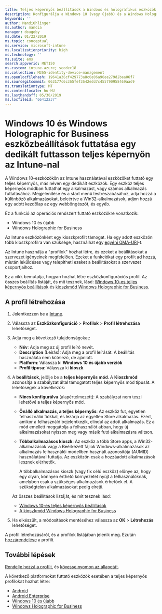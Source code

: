 ```yaml
---
title: Teljes képernyős beállítások a Windows és holografikus eszközök Microsoft Intune - Azure-ban |} A Microsoft Docs
description: Konfigurálja a Windows 10 (vagy újabb) és a Windows Holographic for Business Egyalkalmazásos és többalkalmazásos kioszk eszközöket, a start menü testreszabásához, alkalmazások hozzáadása, megjelenítése a tálcán és egy webes böngésző konfigurálása a Microsoft Intune-ban.
keywords: ''
author: MandiOhlinger
ms.author: mandia
manager: dougeby
ms.date: 01/22/2019
ms.topic: conceptual
ms.service: microsoft-intune
ms.localizationpriority: high
ms.technology: ''
ms.suite: ems
search.appverid: MET150
ms.custom: intune-azure; seodec18
ms.collection: M365-identity-device-management
ms.openlocfilehash: 19641a36cf429773a8c0e06a90ee279d2baa06f7
ms.sourcegitcommit: 063177c6c365fef3642edd7c455790958469aad9
ms.translationtype: MT
ms.contentlocale: hu-HU
ms.lasthandoff: 05/30/2019
ms.locfileid: "66412237"
---
```

# <a name="windows-10-and-windows-holographic-for-business-device-settings-to-run-as-a-dedicated-kiosk-using-intune"></a>Windows 10 és Windows Holographic for Business eszközbeállítások futtatása egy dedikált futtasson teljes képernyőn az Intune-nal

A Windows 10-eszközökön az Intune használatával eszközöket futtató egy teljes képernyős, más néven egy dedikált eszközök. Egy eszköz teljes képernyős módban futtathat egy alkalmazást, vagy számos alkalmazás futtatásához. Megjelenítése és a start menü testreszabásához, adja hozzá a különböző alkalmazásokat, beleértve a Win32-alkalmazások, adjon hozzá egy adott kezdőlap az egy webböngészőt, és egyéb. 

Ez a funkció az operációs rendszert futtató eszközökre vonatkozik:

- Windows 10 és újabb
- Windows Holographic for Business

Az Intune eszközönként egy kioszkprofilt támogat. Ha egy adott eszközön több kioszkprofilra van szüksége, használhat egy [egyéni OMA-URI](custom-settings-windows-10.md)-t.

Az Intune használja a "profilok" hozhat létre, és ezeket a beállításokat a szervezet igényeinek megfelelően. Ezeket a funkciókat egy profilt ad hozzá, miután leküldéses vagy telepítheti ezeket a beállításokat a szervezet csoportjaihoz.

Ez a cikk bemutatja, hogyan hozhat létre eszközkonfigurációs profil. Az összes beállítás listáját, és mit tesznek, lásd: [Windows 10-es teljes képernyős beállítások](kiosk-settings-windows.md) és [kioszkmód Windows Holographic for Business](kiosk-settings-holographic.md).

## <a name="create-the-profile"></a>A profil létrehozása

1. Jelentkezzen be a [Intune](https://go.microsoft.com/fwlink/?linkid=2090973).
2. Válassza az **Eszközkonfiguráció** > **Profilok** > **Profil létrehozása** lehetőséget.
3. Adja meg a következő tulajdonságokat:

   - **Név**: Adja meg az új profil leíró nevét.
   - **Description** (Leírás): Adja meg a profil leírását. A beállítás használata nem kötelező, de ajánlott.
   - **Platform**: Válassza ki **Windows 10 és újabb verziók**
   - **Profil típusa**: Válassza ki **kioszk**

4. A **beállítások**, jelölje be a **teljes képernyős mód**. A **Kioszkmód** azonosítja a szabályzat által támogatott teljes képernyős mód típusát. A lehetőségek a következők:

    - **Nincs konfigurálva** (alapértelmezett): A szabályzat nem teszi lehetővé a teljes képernyős mód.
    - **Önálló alkalmazás, a teljes képernyős**: Az eszköz fut, egyetlen felhasználói fiókkal, és lezárja az egyetlen Store alkalmazás. Ezért, amikor a felhasználó bejelentkezik, elindul az adott alkalmazás. Ez a mód emellett meggátolja a felhasználót abban, hogy új alkalmazásokat nyisson meg vagy másik futó alkalmazásra váltson.
    - **Többalkalmazásos kioszk**: Az eszköz a több Store apps, a Win32-alkalmazások vagy a Beérkezett fájlok Windows-alkalmazások az alkalmazás felhasználói modellben használt azonosítója (AUMID) használatával futtatja. Az eszközön csak a hozzáadott alkalmazások lesznek elérhetők.

        A többalkalmazásos kioszk (vagy fix célú eszköz) előnye az, hogy egy olyan, könnyen érthető környezetet nyújt a felhasználóknak, amelyben csak a szükséges alkalmazások érhetőek el. A szükségtelen alkalmazásokat pedig elrejti.

    Az összes beállítások listáját, és mit tesznek lásd:
      - [Windows 10-es teljes képernyős beállítások](kiosk-settings-windows.md)
      - [A kioszkmód Windows Holographic for Business](kiosk-settings-holographic.md)

5. Ha elkészült, a módosítások mentéséhez válassza az **OK** > **Létrehozás** lehetőséget. 

A profil létrehozásáról, és a profilok listájában jelenik meg. Ezután [hozzárendelése](device-profile-assign.md) a profilt.

## <a name="next-steps"></a>További lépések

[Rendelje hozzá a profilt](device-profile-assign.md), és [kövesse nyomon az állapotát](device-profile-monitor.md).

A következő platformokat futtató eszközök esetében a teljes képernyős profilokat hozhat létre:
- [Android](device-restrictions-android.md#kiosk)
- [Android Enterprise](device-restrictions-android-for-work.md#dedicated-device-settings)
- [Windows 10 és újabb](kiosk-settings-windows.md)
- [Windows Holographic for Business](kiosk-settings-holographic.md)
